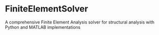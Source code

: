 # FiniteElementSolver
A comprehensive Finite Element Analysis solver for structural analysis with Python and MATLAB implementations
